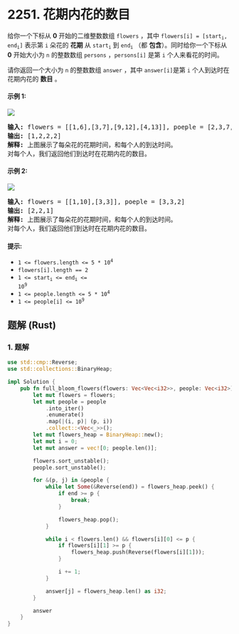 # 2251. 花期内花的数目
给你一个下标从 **0** 开始的二维整数数组 `flowers` ，其中 <code>flowers[i] = [start<sub>i</sub>, end<sub>i</sub>]</code> 表示第 `i` 朵花的 **花期** 从 <code>start<sub>i</sub></code> 到 <code>end<sub>i</sub></code> （都 **包含**）。同时给你一个下标从 **0** 开始大小为 `n` 的整数数组 `persons` ，`persons[i]` 是第 `i` 个人来看花的时间。

请你返回一个大小为 `n` 的整数数组 `answer` ，其中 `answer[i]`是第 `i` 个人到达时在花期内花的 **数目** 。

#### 示例 1:
![](https://assets.leetcode.com/uploads/2022/03/02/ex1new.jpg)
<pre>
<strong>输入:</strong> flowers = [[1,6],[3,7],[9,12],[4,13]], poeple = [2,3,7,11]
<strong>输出:</strong> [1,2,2,2]
<strong>解释:</strong> 上图展示了每朵花的花期时间，和每个人的到达时间。
对每个人，我们返回他们到达时在花期内花的数目。
</pre>

#### 示例 2:
![](https://assets.leetcode.com/uploads/2022/03/02/ex2new.jpg)
<pre>
<strong>输入:</strong> flowers = [[1,10],[3,3]], poeple = [3,3,2]
<strong>输出:</strong> [2,2,1]
<strong>解释:</strong> 上图展示了每朵花的花期时间，和每个人的到达时间。
对每个人，我们返回他们到达时在花期内花的数目。
</pre>

#### 提示:
* <code>1 <= flowers.length <= 5 * 10<sup>4</sup></code>
* `flowers[i].length == 2`
* <code>1 <= start<sub>i</sub> <= end<sub>i</sub> <= 10<sup>9</sup></code>
* <code>1 <= people.length <= 5 * 10<sup>4</sup></code>
* <code>1 <= people[i] <= 10<sup>9</sup></code>

## 题解 (Rust)

### 1. 题解
```Rust
use std::cmp::Reverse;
use std::collections::BinaryHeap;

impl Solution {
    pub fn full_bloom_flowers(flowers: Vec<Vec<i32>>, people: Vec<i32>) -> Vec<i32> {
        let mut flowers = flowers;
        let mut people = people
            .into_iter()
            .enumerate()
            .map(|(i, p)| (p, i))
            .collect::<Vec<_>>();
        let mut flowers_heap = BinaryHeap::new();
        let mut i = 0;
        let mut answer = vec![0; people.len()];

        flowers.sort_unstable();
        people.sort_unstable();

        for &(p, j) in &people {
            while let Some(&Reverse(end)) = flowers_heap.peek() {
                if end >= p {
                    break;
                }

                flowers_heap.pop();
            }

            while i < flowers.len() && flowers[i][0] <= p {
                if flowers[i][1] >= p {
                    flowers_heap.push(Reverse(flowers[i][1]));
                }

                i += 1;
            }

            answer[j] = flowers_heap.len() as i32;
        }

        answer
    }
}
```
